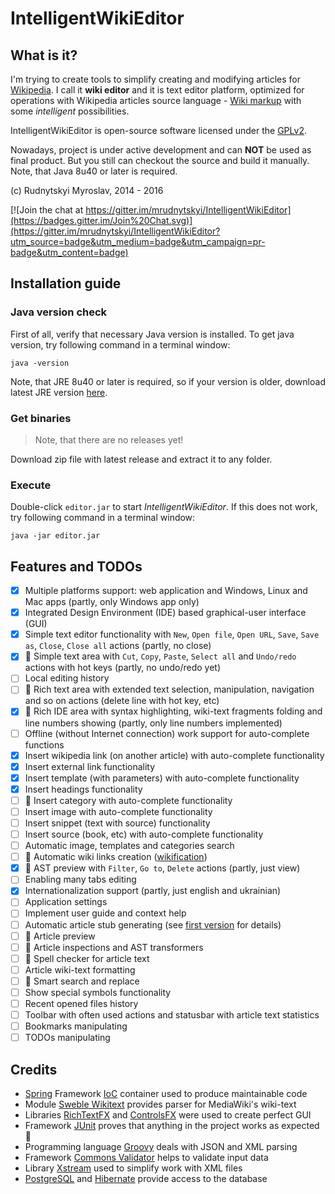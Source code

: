 # IntelligentWikiEditor
## What is it?
I'm trying to create tools to simplify creating and modifying articles for [Wikipedia](http://en.wikipedia.org).
I call it **wiki editor** and it is text editor platform, optimized for operations with Wikipedia articles source
language - [Wiki markup](http://en.wikipedia.org/wiki/Help:Wiki_markup) with some _intelligent_ possibilities.

IntelligentWikiEditor is open-source software licensed under the
[GPLv2](http://www.gnu.org/licenses/old-licenses/gpl-2.0.en.html).

Nowadays, project is under active development and can **NOT** be used as final product. But you still can checkout
the source and build it manually. Note, that Java 8u40 or later is required.

(c) Rudnytskyi Myroslav, 2014 - 2016

[![Join the chat at https://gitter.im/mrudnytskyi/IntelligentWikiEditor](https://badges.gitter.im/Join%20Chat.svg)](https://gitter.im/mrudnytskyi/IntelligentWikiEditor?utm_source=badge&utm_medium=badge&utm_campaign=pr-badge&utm_content=badge)

## Installation guide
### Java version check
First of all, verify that necessary Java version is installed. To get java version, try following command in a
terminal window:
```
java -version
```
Note, that JRE 8u40 or later is required, so if your version is older, download latest JRE version
[here](http://www.oracle.com/technetwork/java/javase/downloads/jre8-downloads-2133155.html).

### Get binaries
> Note, that there are no releases yet!

Download zip file with latest release and extract it to any folder.

### Execute
Double-click `editor.jar` to start _IntelligentWikiEditor_. If this does not work, try following command in a
terminal window:
```
java -jar editor.jar
```

## Features and TODOs
* [x] Multiple platforms support: web application and Windows, Linux and Mac apps (partly, only Windows app only)
* [x] Integrated Design Environment (IDE) based graphical-user interface (GUI)
* [x] Simple text editor functionality with `New`, `Open file`, `Open URL`, `Save`, `Save as`, `Close`, `Close all`
actions (partly, no close)
* [x] :gem: Simple text area with `Cut`, `Copy`, `Paste`, `Select all` and `Undo/redo` actions with hot keys (partly,
no undo/redo yet)
* [ ] Local editing history
* [ ] :gem: Rich text area with extended text selection, manipulation, navigation and so on actions (delete line with hot key, etc)
* [x] :gem: Rich IDE area with syntax highlighting, wiki-text fragments folding and line numbers showing (partly, only line
numbers implemented)
* [ ] Offline (without Internet connection) work support for auto-complete functions
* [x] Insert wikipedia link (on another article) with auto-complete functionality
* [x] Insert external link functionality
* [x] Insert template (with parameters) with auto-complete functionality
* [x] Insert headings functionality
* [ ] :gem: Insert category with auto-complete functionality
* [ ] Insert image with auto-complete functionality
* [ ] Insert snippet (text with source) functionality
* [ ] Insert source (book, etc) with auto-complete functionality
* [ ] Automatic image, templates and categories search
* [ ] :gem: Automatic wiki links creation ([wikification](https://en.wikipedia.org/wiki/Wikification))
* [x] :gem: AST preview with `Filter`, `Go to`, `Delete` actions (partly, just view)
* [ ] Enabling many tabs editing
* [x] Internationalization support (partly, just english and ukrainian)
* [ ] Application settings
* [ ] Implement user guide and context help
* [ ] Automatic article stub generating (see [first version](https://github.com/mrudnytskyi/WikiBot) for details)
* [ ] :gem: Article preview
* [ ] :gem: Article inspections and AST transformers
* [ ] :gem: Spell checker for article text
* [ ] Article wiki-text formatting
* [ ] :gem: Smart search and replace
* [ ] Show special symbols functionality
* [ ] Recent opened files history
* [ ] Toolbar with often used actions and statusbar with article text statistics
* [ ] Bookmarks manipulating
* [ ] TODOs manipulating

## Credits
* [Spring](https://spring.io) Framework [IoC](https://en.wikipedia.org/wiki/Inversion_of_control) container
used to produce maintainable code
* Module [Sweble Wikitext](https://github.com/sweble/sweble-wikitext) provides parser for MediaWiki's wiki-text
* Libraries [RichTextFX](https://github.com/TomasMikula/RichTextFX) and
[ControlsFX](http://fxexperience.com/controlsfx/) were used to create perfect GUI
* Framework [JUnit](http://junit.org) proves that anything in the project works as expected :bug:
* Programming language [Groovy](http://www.groovy-lang.org) deals with JSON and XML parsing
* Framework [Commons Validator](https://commons.apache.org/proper/commons-validator/) helps to validate input data
* Library [Xstream](http://x-stream.github.io) used to simplify work with XML files
* [PostgreSQL](https://www.postgresql.org) and [Hibernate](http://hibernate.org) provide access to the database
